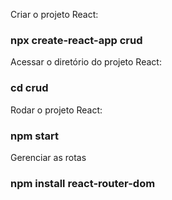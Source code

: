 Criar o projeto React:
### npx create-react-app crud

Acessar o diretório do projeto React:
### cd crud

Rodar o projeto React:
### npm start

Gerenciar as rotas
### npm install react-router-dom